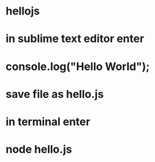 # hellojs
# in sublime text editor enter 
# console.log("Hello World");
# save file as hello.js
# in terminal enter
# node hello.js 

